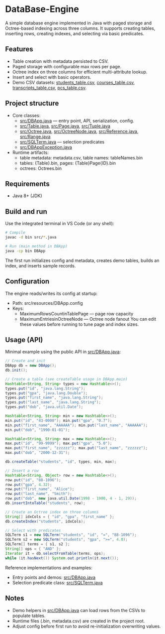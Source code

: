 # DataBase-Engine

A simple database engine implemented in Java with paged storage and Octree-based indexing across three columns. It supports creating tables, inserting rows, creating indexes, and selecting via basic predicates.


## Features
- Table creation with metadata persisted to CSV.
- Paged storage with configurable max rows per page.
- Octree index on three columns for efficient multi-attribute lookup.
- Insert and select with basic operators.
- Demo CSV datasets: [students_table.csv](students_table.csv), [courses_table.csv](courses_table.csv), [transcripts_table.csv](transcripts_table.csv), [pcs_table.csv](pcs_table.csv).

## Project structure
- Core classes:
  - [src/DBApp.java](src/DBApp.java) — entry point, API, serialization, config.
  - [src/Table.java](src/Table.java), [src/Page.java](src/Page.java), [src/Tuple.java](src/Tuple.java)
  - [src/Octree.java](src/Octree.java), [src/OctreeNode.java](src/OctreeNode.java), [src/Reference.java](src/Reference.java), [src/Range.java](src/Range.java)
  - [src/SQLTerm.java](src/SQLTerm.java) — selection predicates
  - [src/DBAppException.java](src/DBAppException.java)
- Runtime artifacts:
  - table metadata: metadata.csv, table names: tableNames.bin
  - tables: {Table}.bin, pages: {Table}Page{ID}.bin
  - octrees: Octrees.bin

## Requirements
- Java 8+ (JDK)

## Build and run
Use the integrated terminal in VS Code (or any shell):

```sh
# Compile
javac -d bin src/*.java

# Run (main method in DBApp)
java -cp bin DBApp
```

The first run initializes config and metadata, creates demo tables, builds an index, and inserts sample records.

## Configuration
The engine reads/writes its config at startup:
- Path: src/resources/DBApp.config
- Keys:
  - MaximumRowsCountinTablePage — page row capacity
  - MaximumEntriesinOctreeNode — Octree node fanout
You can edit these values before running to tune page and index sizes.

## Usage (API)
Minimal example using the public API in [src/DBApp.java](src/DBApp.java):

```java
// Create and init
DBApp db = new DBApp();
db.init();

// Create a table (see createTable usage in DBApp.main)
Hashtable<String, String> types = new Hashtable<>();
types.put("id", "java.lang.String");
types.put("gpa", "java.lang.Double");
types.put("first_name", "java.lang.String");
types.put("last_name", "java.lang.String");
types.put("dob", "java.util.Date");

Hashtable<String, String> min = new Hashtable<>();
min.put("id", "43-0000"); min.put("gpa", "0.7");
min.put("first_name", "AAAAAA"); min.put("last_name", "AAAAAA");
min.put("dob", "1990-01-01");

Hashtable<String, String> max = new Hashtable<>();
max.put("id", "99-9999"); max.put("gpa", "5.0");
max.put("first_name", "zzzzzz"); max.put("last_name", "zzzzzz");
max.put("dob", "2000-12-31");

db.createTable("students", "id", types, min, max);

// Insert a row
Hashtable<String, Object> row = new Hashtable<>();
row.put("id", "88-1096");
row.put("gpa", 4.32);
row.put("first_name", "Alice");
row.put("last_name", "Smith");
row.put("dob", new java.util.Date(1998 - 1900, 4 - 1, 29));
db.insertIntoTable("students", row);

// Create an Octree index on three columns
String[] idxCols = { "id", "gpa", "first_name" };
db.createIndex("students", idxCols);

// Select with predicates
SQLTerm s1 = new SQLTerm("students", "id", "=", "88-1096");
SQLTerm s2 = new SQLTerm("students", "gpa", ">=", 4.0);
SQLTerm[] terms = { s1, s2 };
String[] ops = { "AND" };
Iterator it = db.selectFromTable(terms, ops);
while (it.hasNext()) System.out.println(it.next());
```

Reference implementations and examples:
- Entry points and demos: [src/DBApp.java](src/DBApp.java)
- Selection predicate class: [src/SQLTerm.java](src/SQLTerm.java)

## Notes
- Demo helpers in [src/DBApp.java](src/DBApp.java) can load rows from the CSVs to populate tables.
- Runtime files (.bin, metadata.csv) are created in the project root.
- Adjust config before first run to avoid re-initialization overwriting values.

##